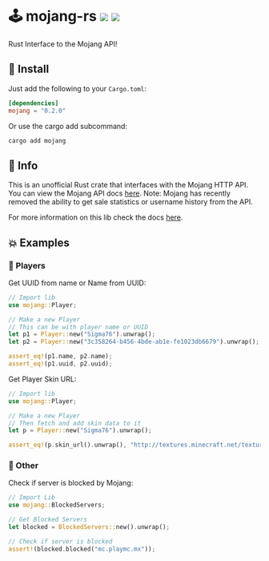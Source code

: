 # 🕹️ mojang-rs <a href="https://github.com/Basicprogrammer10/Rust-Mojang/actions"><img src="https://github.com/Basicprogrammer10/mojang-rs/actions/workflows/rust.yml/badge.svg"></a> <a href="https://crates.io/crates/mojang"><img src="https://img.shields.io/crates/d/mojang?label=Downloads"></a>

Rust Interface to the Mojang API!

## 🚀 Install

Just add the following to your `Cargo.toml`:

```toml
[dependencies]
mojang = "0.2.0"
```

Or use the cargo add subcommand:

```sh
cargo add mojang
```

## 📄 Info

This is an unofficial Rust crate that interfaces with the Mojang HTTP API.
You can view the Mojang API docs [here](https://wiki.vg/Mojang_API).
Note: Mojang has recently removed the ability to get sale statistics or username history from the API.

For more information on this lib check the docs [here](https://crates.io/crates/mojang).

## 💥 Examples

### 🦦 Players

Get UUID from name or Name from UUID:

```rust
// Import lib
use mojang::Player;

// Make a new Player
// This can be with player name or UUID
let p1 = Player::new("Sigma76").unwrap();
let p2 = Player::new("3c358264-b456-4bde-ab1e-fe1023db6679").unwrap();

assert_eq!(p1.name, p2.name);
assert_eq!(p1.uuid, p2.uuid);
```

Get Player Skin URL:

```rust
// Import lib
use mojang::Player;

// Make a new Player
// Then fetch and add skin data to it
let p = Player::new("Sigma76").unwrap();

assert_eq!(p.skin_url().unwrap(), "http://textures.minecraft.net/texture/c05f5efaf313464bde6060fb48aab8e6d07202cae19c764daee52029663df8b4");
```

### 🔮 Other

Check if server is blocked by Mojang:

```rust
// Import Lib
use mojang::BlockedServers;

// Get Blocked Servers
let blocked = BlockedServers::new().unwrap();

// Check if server is blocked
assert!(blocked.blocked("mc.playmc.mx"));
```
